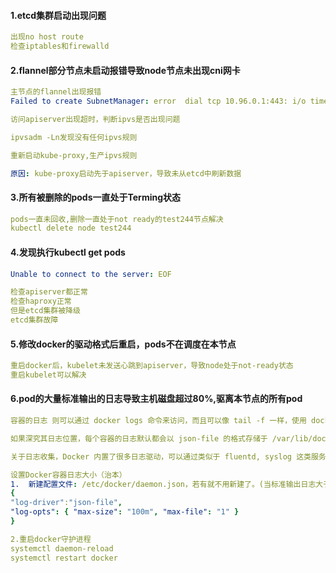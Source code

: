 #### 1.etcd集群启动出现问题

```yaml
出现no host route
检查iptables和firewalld
```



#### 2.flannel部分节点未启动报错导致node节点未出现cni网卡

```yaml
主节点的flannel出现报错 
Failed to create SubnetManager: error  dial tcp 10.96.0.1:443: i/o timeout

访问apiserver出现超时，判断ipvs是否出现问题

ipvsadm -Ln发现没有任何ipvs规则

重新启动kube-proxy,生产ipvs规则

原因: kube-proxy启动先于apiserver，导致未从etcd中刷新数据
```



#### 3.所有被删除的pods一直处于Terming状态

```yaml
pods一直未回收,删除一直处于not ready的test244节点解决
kubectl delete node test244
```



#### 4.发现执行kubectl get pods

```yaml
Unable to connect to the server: EOF

检查apiserver都正常
检查haproxy正常
但是etcd集群被降级
etcd集群故障
```



#### 5.修改docker的驱动格式后重启，pods不在调度在本节点

```yaml
重启docker后，kubelet未发送心跳到apiserver，导致node处于not-ready状态
重启kubelet可以解决
```



#### 6.pod的大量标准输出的日志导致主机磁盘超过80%,驱离本节点的所有pod

```yaml
容器的日志 则可以通过 docker logs 命令来访问，而且可以像 tail -f 一样，使用 docker logs -f 来实时查看。如果使用 Docker Compose，则可以通过 docker-compose logs <服务名> 来查看。

如果深究其日志位置，每个容器的日志默认都会以 json-file 的格式存储于 /var/lib/docker/containers/<容器id>/<容器id>-json.log 下，不过并不建议去这里直接读取内容，因为 Docker 提供了更完善地日志收集方式 - Docker 日志收集驱动。

关于日志收集，Docker 内置了很多日志驱动，可以通过类似于 fluentd, syslog 这类服务收集日志。无论是 Docker 引擎，还是容器，都可以使用日志驱动。比如，如果打算用 fluentd 收集某个容器日志，可以这样启动容器：

设置Docker容器日志大小（治本）
1.  新建配置文件: /etc/docker/daemon.json，若有就不用新建了。(当标准输出日志大于100m时，将该文件清空并从0开始，但不影响外部hostpath挂载的日志文件)
{
"log-driver":"json-file",
"log-opts": { "max-size": "100m", "max-file": "1" }
}

2.重启docker守护进程 
systemctl daemon-reload
systemctl restart docker
```

